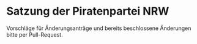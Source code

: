 Satzung der Piratenpartei NRW
=============================

Vorschläge für Änderungsanträge und bereits beschlossene Änderungen bitte per
Pull-Request.
